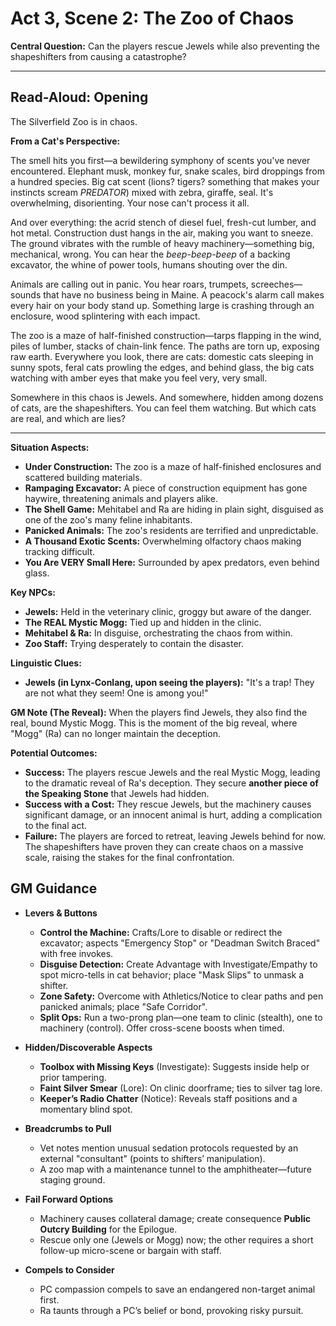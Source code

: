 # Act 3, Scene 2: The Zoo of Chaos

**Central Question:** Can the players rescue Jewels while also preventing the shapeshifters from causing a catastrophe?

---

## Read-Aloud: Opening

The Silverfield Zoo is in chaos.

**From a Cat's Perspective:**

The smell hits you first—a bewildering symphony of scents you've never encountered. Elephant musk, monkey fur, snake scales, bird droppings from a hundred species. Big cat scent (lions? tigers? something that makes your instincts scream *PREDATOR*) mixed with zebra, giraffe, seal. It's overwhelming, disorienting. Your nose can't process it all.

And over everything: the acrid stench of diesel fuel, fresh-cut lumber, and hot metal. Construction dust hangs in the air, making you want to sneeze. The ground vibrates with the rumble of heavy machinery—something big, mechanical, wrong. You can hear the *beep-beep-beep* of a backing excavator, the whine of power tools, humans shouting over the din.

Animals are calling out in panic. You hear roars, trumpets, screeches—sounds that have no business being in Maine. A peacock's alarm call makes every hair on your body stand up. Something large is crashing through an enclosure, wood splintering with each impact.

The zoo is a maze of half-finished construction—tarps flapping in the wind, piles of lumber, stacks of chain-link fence. The paths are torn up, exposing raw earth. Everywhere you look, there are cats: domestic cats sleeping in sunny spots, feral cats prowling the edges, and behind glass, the big cats watching with amber eyes that make you feel very, very small.

Somewhere in this chaos is Jewels. And somewhere, hidden among dozens of cats, are the shapeshifters. You can feel them watching. But which cats are real, and which are lies?

---

**Situation Aspects:**
*   **Under Construction:** The zoo is a maze of half-finished enclosures and scattered building materials.
*   **Rampaging Excavator:** A piece of construction equipment has gone haywire, threatening animals and players alike.
*   **The Shell Game:** Mehitabel and Ra are hiding in plain sight, disguised as one of the zoo's many feline inhabitants.
*   **Panicked Animals:** The zoo's residents are terrified and unpredictable.
*   **A Thousand Exotic Scents:** Overwhelming olfactory chaos making tracking difficult.
*   **You Are VERY Small Here:** Surrounded by apex predators, even behind glass.

**Key NPCs:**
*   **Jewels:** Held in the veterinary clinic, groggy but aware of the danger.
*   **The REAL Mystic Mogg:** Tied up and hidden in the clinic.
*   **Mehitabel & Ra:** In disguise, orchestrating the chaos from within.
*   **Zoo Staff:** Trying desperately to contain the disaster.

**Linguistic Clues:**
*   **Jewels (in Lynx-Conlang, upon seeing the players):** "It's a trap! They are not what they seem! One is among you!"

**GM Note (The Reveal):**
When the players find Jewels, they also find the real, bound Mystic Mogg. This is the moment of the big reveal, where "Mogg" (Ra) can no longer maintain the deception.

**Potential Outcomes:**
*   **Success:** The players rescue Jewels and the real Mystic Mogg, leading to the dramatic reveal of Ra's deception. They secure **another piece of the Speaking Stone** that Jewels had hidden.
*   **Success with a Cost:** They rescue Jewels, but the machinery causes significant damage, or an innocent animal is hurt, adding a complication to the final act.
*   **Failure:** The players are forced to retreat, leaving Jewels behind for now. The shapeshifters have proven they can create chaos on a massive scale, raising the stakes for the final confrontation.

## GM Guidance
- **Levers & Buttons**
  - **Control the Machine:** Crafts/Lore to disable or redirect the excavator; aspects "Emergency Stop" or "Deadman Switch Braced" with free invokes.
  - **Disguise Detection:** Create Advantage with Investigate/Empathy to spot micro-tells in cat behavior; place "Mask Slips" to unmask a shifter.
  - **Zone Safety:** Overcome with Athletics/Notice to clear paths and pen panicked animals; place "Safe Corridor".
  - **Split Ops:** Run a two-prong plan—one team to clinic (stealth), one to machinery (control). Offer cross-scene boosts when timed.

- **Hidden/Discoverable Aspects**
  - **Toolbox with Missing Keys** (Investigate): Suggests inside help or prior tampering.
  - **Faint Silver Smear** (Lore): On clinic doorframe; ties to silver tag lore.
  - **Keeper’s Radio Chatter** (Notice): Reveals staff positions and a momentary blind spot.

- **Breadcrumbs to Pull**
  - Vet notes mention unusual sedation protocols requested by an external "consultant" (points to shifters’ manipulation).
  - A zoo map with a maintenance tunnel to the amphitheater—future staging ground.

- **Fail Forward Options**
  - Machinery causes collateral damage; create consequence **Public Outcry Building** for the Epilogue.
  - Rescue only one (Jewels or Mogg) now; the other requires a short follow-up micro-scene or bargain with staff.

- **Compels to Consider**
  - PC compassion compels to save an endangered non-target animal first.
  - Ra taunts through a PC’s belief or bond, provoking risky pursuit.
